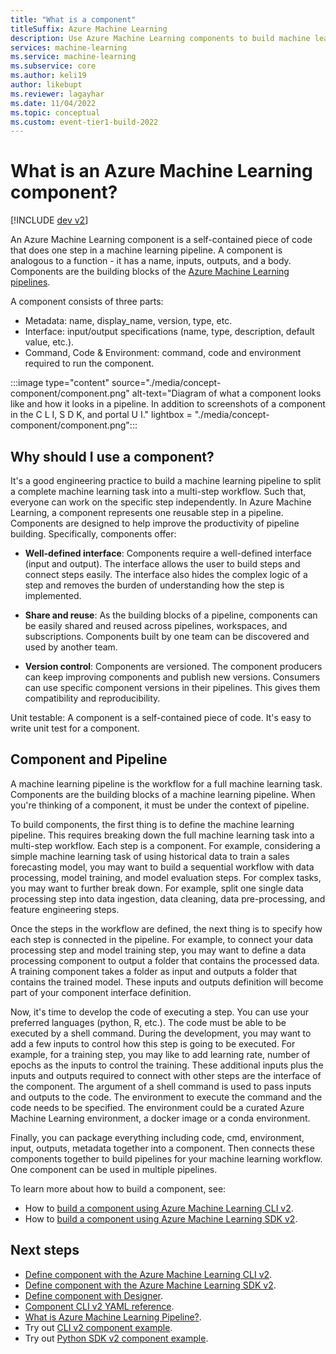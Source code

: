 ```yaml
---
title: "What is a component" 
titleSuffix: Azure Machine Learning
description: Use Azure Machine Learning components to build machine learning pipelines.
services: machine-learning
ms.service: machine-learning
ms.subservice: core
ms.author: keli19
author: likebupt
ms.reviewer: lagayhar
ms.date: 11/04/2022
ms.topic: conceptual
ms.custom: event-tier1-build-2022
---
```

# What is an Azure Machine Learning component?

[!INCLUDE [dev v2](includes/machine-learning-dev-v2.md)]

An Azure Machine Learning component is a self-contained piece of code that does one step in a machine learning pipeline. A component is analogous to a function - it has a name, inputs, outputs, and a body. Components are the building blocks of the [Azure Machine Learning pipelines](concept-ml-pipelines.md).

A component consists of three parts:

- Metadata: name, display_name, version, type, etc.
- Interface: input/output specifications (name, type, description, default value, etc.).
- Command, Code & Environment: command, code and environment required to run the component.

:::image type="content" source="./media/concept-component/component.png" alt-text="Diagram of what a component looks like and how it looks in a pipeline. In addition to screenshots of a component in the C L I, S D K, and portal U I." lightbox = "./media/concept-component/component.png":::

## Why should I use a component?

It's a good engineering practice to build a machine learning pipeline to split a complete machine learning task into a multi-step workflow. Such that, everyone can work on the specific step independently. In Azure Machine Learning, a component represents one reusable step in a pipeline.  Components are designed to help improve the productivity of pipeline building. Specifically, components offer:  

- **Well-defined interface**: Components require a well-defined interface (input and output). The interface allows the user to build steps and connect steps easily. The interface also hides the complex logic of a step and removes the burden of understanding how the step is implemented.

- **Share and reuse**: As the building blocks of a pipeline, components can be easily shared and reused across pipelines, workspaces, and subscriptions. Components built by one team can be discovered and used by another team.  

- **Version control**: Components are versioned. The component producers can keep improving components and publish new versions. Consumers can use specific component versions in their pipelines. This gives them compatibility and reproducibility.

Unit testable: A component is a self-contained piece of code. It's easy to write unit test for a component.

## Component and Pipeline

A machine learning pipeline is the workflow for a full machine learning task. Components are the building blocks of a machine learning pipeline. When you're thinking of a component, it must be under the context of pipeline.  

To build components, the first thing is to define the machine learning pipeline. This requires breaking down the full machine learning task into a multi-step workflow. Each step is a component. For example, considering a simple machine learning task of using historical data to train a sales forecasting model, you may want to build a sequential workflow with data processing, model training, and model evaluation steps. For complex tasks, you may want to further break down. For example, split one single data processing step into data ingestion, data cleaning, data pre-processing, and feature engineering steps.  

Once the steps in the workflow are defined, the next thing is to specify how each step is connected in the pipeline. For example, to connect your data processing step and model training step, you may want to define a data processing component to output a folder that contains the processed data. A training component takes a folder as input and outputs a folder that contains the trained model. These inputs and outputs definition will become part of your component interface definition.

Now, it's time to develop the code of executing a step. You can use your preferred languages (python, R, etc.). The code must be able to be executed by a shell command. During the development, you may want to add a few inputs to control how this step is going to be executed. For example, for a training step, you may like to add learning rate, number of epochs as the inputs to control the training. These additional inputs plus the inputs and outputs required to connect with other steps are the interface of the component. The argument of a shell command is used to pass inputs and outputs to the code. The environment to execute the command and the code needs to be specified. The environment could be a curated Azure Machine Learning environment, a docker image or a conda environment.

Finally, you can package everything including code, cmd, environment, input, outputs, metadata together into a component. Then connects these components together to build pipelines for your machine learning workflow. One component can be used in multiple pipelines.

To learn more about how to build a component, see:

- How to [build a component using Azure Machine Learning CLI v2](how-to-create-component-pipelines-cli.md).
- How to [build a component using Azure Machine Learning SDK v2](how-to-create-component-pipeline-python.md).

## Next steps

- [Define component with the Azure Machine Learning CLI v2](./how-to-create-component-pipelines-cli.md).
- [Define component with the Azure Machine Learning SDK v2](./how-to-create-component-pipeline-python.md).
- [Define component with Designer](./how-to-create-component-pipelines-ui.md).
- [Component CLI v2 YAML reference](./reference-yaml-component-command.md).
- [What is Azure Machine Learning Pipeline?](concept-ml-pipelines.md).
- Try out [CLI v2 component example](https://github.com/Azure/azureml-examples/tree/sdk-preview/cli/jobs/pipelines-with-components).
- Try out [Python SDK v2 component example](https://github.com/Azure/azureml-examples/tree/main/sdk/python/jobs/pipelines).
